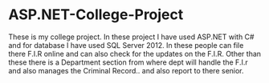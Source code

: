 # ASP.NET-College-Project
These is my college project. In these project I have used ASP.NET with C# and for database I have used SQL Server 2012. In these people can file there F.I.R online and can also check for  the updates on the F.I.R. Other than these there is a Department section from where dept will  handle the F.I.r and also manages the Criminal Record.. and  also report to there senior.
